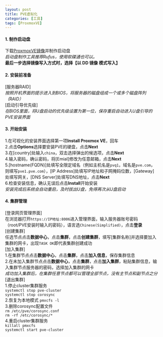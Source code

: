 ```yaml
---
layout: post
title: PVE虚拟化
categories: [工具]
tags: [ProxmoxVE]
---
```

#### 1. 制作启动盘
下载[ProxmoxVE镜像](https://www.proxmox.com/en/downloads/category/iso-images-pve)并制作启动盘  
*启动盘制作工具推荐Rufus，使用软碟通也可以。*  
**最后一步选择镜像写入方式时，选择【以 DD 镜像 模式写入】**  
<!-- more -->
#### 2. 安装前准备
[服务器RAID]  
*按照开机界面的提示进入到BIOS，将服务器的磁盘组成一个或多个磁盘阵列（RAID）*   
[启动引导优先级]  
*在BIOS里面，将U盘启动的优先级设置为第一位，保存重启自动进入U盘引导的PVE安装界面*  
#### 3. 开始安装
1.在可视化的安装界面选择第一项**Install Proxmox VE**，回车  
2.点击**Options**选择要安装PVE的硬盘，点击**Next**  
3.在[country]处输入`china`，双击选择弹出的候选项，点击**Next**  
4.输入密码，确认密码，将[Emial]修改为任意邮箱，点击**Next**  
5.[hostname(FQDN)]处填写全限定域名（例如主机名是`pvq1`，域名是`pve.com`，则填写`pve1.pve.com`），[IP Address]处填写IP地址和子网掩码位数，[Gateway]处填写网关，[DNS Server]处填写DNS地址，点击**Next**  
6.检查安装信息，确认无误后点击**Install**开始安装  
*安装完成后系统会自动重启，及时拔出U盘，免得再次从U盘启动*  
#### 4. 集群管理
[登录网页管理界面]  
在浏览器打开`https://IP地址:8006`进入管理界面，输入服务器账号密码（root/PVE安装时输入的密码），语言选`Chinese(Simplified)`，点击**登录**  
[创建集群]  
任选节点点击**数据中心**，点击**集群**，点击**创建集群**，填写[集群名称]并选择要加入集群的网卡，出现`TASK OK`即代表集群创建成功  
[加入集群]  
1.在集群节点点击**数据中心**，点击**集群**，点击**加入信息**，保存集群信息  
2.在未加入集群节点点击**数据中心**，点击**集群**，点击**加入集群**，粘贴集群信息，输入集群节点服务器的密码，选择加入集群的网卡  
*成功加入集群后，在集群任意节点都可以管理全部节点，没有主节点和副节点之分*  
[退出集群]  
1.停止cluster集群服务  
`systemctl stop pve-cluster`  
`systemctl stop corosync`  
2.恢复为本地模式
`pmxcfs -l`  
3.删除corosync配置文件  
`rm /etc/pve/corosync.conf`  
`rm -rf /etc/corosync/*`  
4.重启cluster集群服务  
`killall pmxcfs`  
`systemctl start pve-cluster`  
